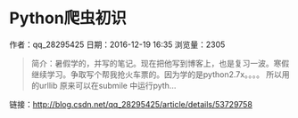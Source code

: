 # Python爬虫初识
作者：qq_28295425
日期：2016-12-19 16:35
浏览量：2305
> 简介：暑假学的，并写的笔记。现在把他写到博客上，也是复习一波。寒假继续学习。争取写个帮我抢火车票的。因为学的是python2.7x。。。。 
所以用的urllib 
原来可以在submile 中运行pyth...

 链接：http://blog.csdn.net/qq_28295425/article/details/53729758
